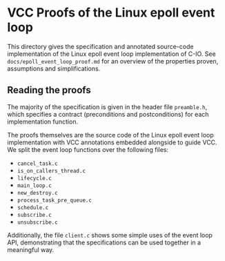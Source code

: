 # VCC Proofs of the Linux epoll event loop

This directory gives the specification and annotated source-code implementation
of the Linux epoll event loop implementation of C-IO. See
`docs/epoll_event_loop_proof.md` for an overview of the properties proven,
assumptions and simplifications.

## Reading the proofs

The majority of the specification is given in the header file `preamble.h`,
which specifies a contract (preconditions and postconditions) for each
implementation function.

The proofs themselves are the source code of the Linux epoll event loop
implementation with VCC annotations embedded alongside to guide VCC.
We split the event loop functions over the following files:

  - `cancel_task.c`
  - `is_on_callers_thread.c`
  - `lifecycle.c`
  - `main_loop.c`
  - `new_destroy.c`
  - `process_task_pre_queue.c`
  - `schedule.c`
  - `subscribe.c`
  - `unsubscribe.c`

Additionally, the file `client.c` shows some simple uses of the event loop API,
demonstrating that the specifications can be used together in a meaningful way.
